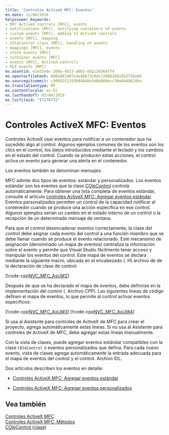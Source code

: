 ```yaml
---
title: 'Controles ActiveX MFC: Eventos'
ms.date: 11/04/2016
helpviewer_keywords:
- MFC ActiveX controls [MFC], events
- notifications [MFC], notifying containers of events
- custom events [MFC], adding to ActiveX controls
- events [MFC], mapping
- COleControl class [MFC], handling of events
- mappings [MFC], events
- stock events [MFC]
- container events [MFC]
- events [MFC], ActiveX controls
- OLE events [MFC]
ms.assetid: e1e57e0c-206b-4923-a0b5-682c26564f74
ms.openlocfilehash: 0d8a881d07a3e48673c6dc3298816d165273be0d
ms.sourcegitcommit: c3093251193944840e3d0a068ecc30e6449624ba
ms.translationtype: MT
ms.contentlocale: es-ES
ms.lasthandoff: 03/04/2019
ms.locfileid: "57276772"
---
```

# <a name="mfc-activex-controls-events"></a>Controles ActiveX MFC: Eventos

Controles ActiveX usar eventos para notificar a un contenedor que ha sucedido algo al control. Algunos ejemplos comunes de los eventos son los clics en el control, los datos introducidos mediante el teclado y los cambios en el estado del control. Cuando se producen estas acciones, el control activa un evento para generar una alerta en el contenedor.

Los eventos también se denominan mensajes.

MFC admite dos tipos de eventos: estándar y personalizados. Los eventos estándar son los eventos que la clase [COleControl](../mfc/reference/colecontrol-class.md) controla automáticamente. Para obtener una lista completa de eventos estándar, consulte el artículo [controles ActiveX MFC: Agregar eventos estándar](../mfc/mfc-activex-controls-adding-stock-events-to-an-activex-control.md). Eventos personalizados permiten un control de la capacidad notificar al contenedor cuando se produce una acción específica en ese control. Algunos ejemplos serían un cambio en el estado interno de un control o la recepción de un determinado mensaje de ventana.

Para que el control desencadenar eventos correctamente, la clase del control debe asignar cada evento del control a una función miembro que se debe llamar cuando se produce el evento relacionado. Este mecanismo de asignación (denominado un mapa de eventos) centraliza la información sobre el evento y permite que Visual Studio fácilmente tener acceso y manipular los eventos del control. Este mapa de eventos se declara mediante la siguiente macro, ubicada en el encabezado (. H) archivo de de la declaración de clase de control:

[!code-cpp[NVC_MFC_AxUI#2](../mfc/codesnippet/cpp/mfc-activex-controls-events_1.h)]

Después de que se ha declarado el mapa de eventos, debe definirse en la implementación del control (. Archivo CPP). Las siguientes líneas de código definen el mapa de eventos, lo que permite al control activar eventos específicos:

[!code-cpp[NVC_MFC_AxUI#3](../mfc/codesnippet/cpp/mfc-activex-controls-events_2.cpp)]
[!code-cpp[NVC_MFC_AxUI#4](../mfc/codesnippet/cpp/mfc-activex-controls-events_3.cpp)]

Si usa al Asistente para controles de ActiveX de MFC para crear el proyecto, agrega automáticamente estas líneas. Si no usa al Asistente para controles de ActiveX de MFC, debe agregar estas líneas manualmente.

Con la vista de clases, puede agregar eventos estándar compatibles con la clase `COleControl` o eventos personalizados que defina. Para cada nuevo evento, vista de clases agrega automáticamente la entrada adecuada para el mapa de eventos del control y el control. Archivo IDL.

Dos artículos describen los eventos en detalle:

- [Controles ActiveX MFC: Agregar eventos estándar](../mfc/mfc-activex-controls-adding-stock-events-to-an-activex-control.md)

- [Controles ActiveX MFC: Agregar eventos personalizados](../mfc/mfc-activex-controls-adding-custom-events.md)

## <a name="see-also"></a>Vea también

[Controles ActiveX MFC](../mfc/mfc-activex-controls.md)<br/>
[Controles ActiveX MFC: Métodos](../mfc/mfc-activex-controls-methods.md)<br/>
[COleControl (clase)](../mfc/reference/colecontrol-class.md)
